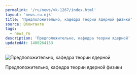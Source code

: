 ```yaml
---
permalink: '/ru/news/vk-1267/index.html'
layout: 'news.ru.njk'
title: 'Предположительно, кафедра теории ядерной физики'
source: ВКонтакте
tags:
  - news_ru
description: 'Предположительно, кафедра теории ядерной'
updatedAt: 1400264153
---
```

![Предположительно, кафедра теории ядерной](https://sun9-50.userapi.com/impf/dJYa-Nyou-3FmO92A8Mf6bX3VoOlqzMMre_Oyg/fQDjx0uLUxk.jpg?size=604x573&quality=96&proxy=1&sign=f1a691fd2baf2c2cf5f62ea7cee18dc6&c_uniq_tag=FvL3dJxmYRMcILN5AONydOMvY3-6BxaPFjHGIFirwl8&type=album)

Предположительно, кафедра теории ядерной физики
